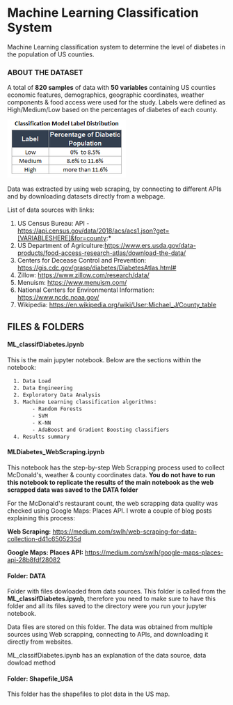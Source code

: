 # Machine Learning Classification System
Machine Learning classification system to determine the level of diabetes in the population of US counties.

### ABOUT THE DATASET
A total of **820 samples** of data with **50 variables** containing US counties economic features, demographics, geographic coordinates, weather components & food access were used for the study. Labels were defined as High/Medium/Low based on the percentages of diabetes of each county.

![alt text](https://github.com/Francismorales/ML_classif_diabetes/blob/master/images/Label_Distribution2.PNG)

Data was extracted by using web scraping, by connecting to different APIs and by downloading datasets directly from a webpage. 

List of data sources with links:

1. US Census Bureau: API - https://api.census.gov/data/2018/acs/acs1.json?get=[VARIABLESHERE]&for=county:*
2. US Department of Agriculture:https://www.ers.usda.gov/data-products/food-access-research-atlas/download-the-data/
3. Centers for Decease Control and Prevention: https://gis.cdc.gov/grasp/diabetes/DiabetesAtlas.html#
4. Zillow: https://www.zillow.com/research/data/
5. Menuism: https://www.menuism.com/
6. National Centers for Environmental Information: https://www.ncdc.noaa.gov/
7. Wikipedia: https://en.wikipedia.org/wiki/User:Michael_J/County_table

## FILES & FOLDERS

#### ML_classifDiabetes.ipynb

This is the main jupyter notebook. Below are the sections within the notebook: 

      1. Data Load
      2. Data Engineering
      2. Exploratory Data Analysis
      3. Machine Learning classification algorithms: 
            - Random Forests 
            - SVM 
            - K-NN 
            - AdaBoost and Gradient Boosting classifiers
      4. Results summary 

#### MLDiabetes_WebScraping.ipynb

This notebook has the step-by-step Web Scrapping process used to collect McDonald's, weather & county coordinates data. 
**You do not have to run this notebook to replicate the results of the main notebook as the web scrapped data was saved to the DATA folder**

For the McDonald's restaurant count, the web scrapping data quality was checked using Google Maps: Places API. I wrote a couple of blog posts explaining this process: 

**Web Scraping:**  https://medium.com/swlh/web-scraping-for-data-collection-d41c6505235d

**Google Maps: Places API:** https://medium.com/swlh/google-maps-places-api-28b8fdf28082



#### Folder: DATA
Folder with files dowloaded from data sources. This folder is called from the **ML_classifDiabetes.ipynb**, therefore you need to make sure to have this folder and all its files saved to the directory were you run your jupyter notebook. 

Data files are stored on this folder. The data was obtained from multiple sources using Web scrapping, connecting to APIs, and downloading it directly from websites. 

ML_classifDiabetes.ipynb has an explanation of the data source, data dowload method 


#### Folder: Shapefile_USA
This folder has the shapefiles  to plot data in the US map. 





